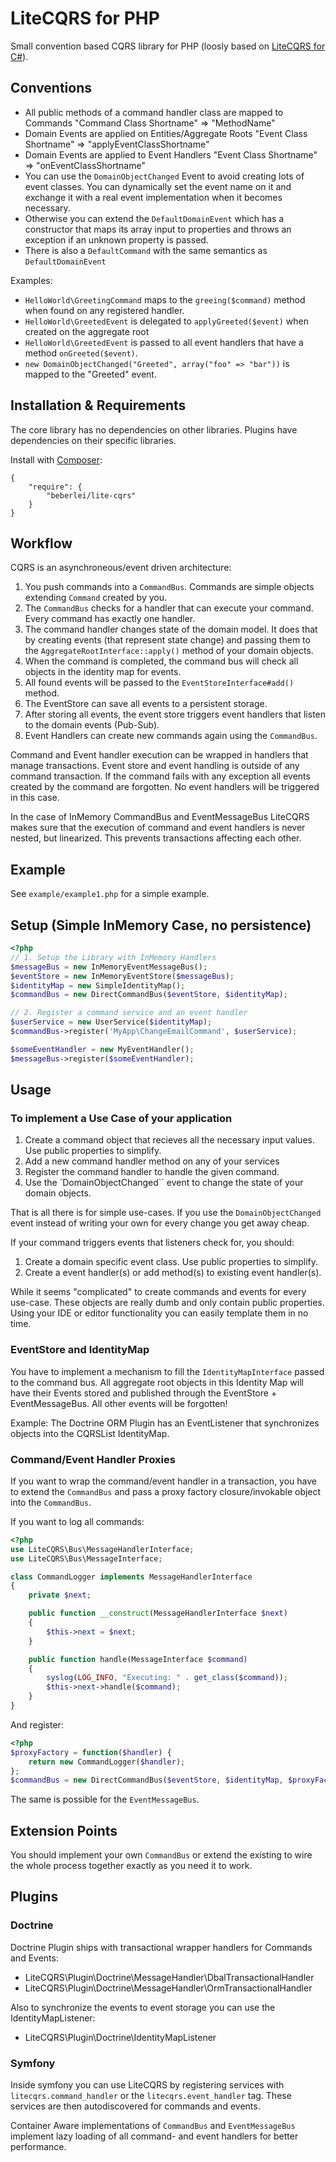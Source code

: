 # LiteCQRS for PHP

Small convention based CQRS library for PHP (loosly based on [LiteCQRS for C#](https://github.com/danielwertheim/LiteCQRS)).

## Conventions

* All public methods of a command handler class are mapped to Commands "Command Class Shortname" => "MethodName"
* Domain Events are applied on Entities/Aggregate Roots "Event Class Shortname" => "applyEventClassShortname"
* Domain Events are applied to Event Handlers "Event Class Shortname" => "onEventClassShortname"
* You can use the ``DomainObjectChanged`` Event to avoid creating lots of event classes. You can dynamically set the event name on it and exchange it with a real event implementation when it becomes necessary.
* Otherwise you can extend the ``DefaultDomainEvent`` which has a constructor that maps its array input to properties and throws an exception if an unknown property is passed.
* There is also a ``DefaultCommand`` with the same semantics as ``DefaultDomainEvent``

Examples:

* ``HelloWorld\GreetingCommand`` maps to the ``greeing($command)`` method when found on any registered handler.
* ``HelloWorld\GreetedEvent`` is delegated to ``applyGreeted($event)`` when created on the aggregate root
* ``HelloWorld\GreetedEvent`` is passed to all event handlers that have a method ``onGreeted($event)``.
* ``new DomainObjectChanged("Greeted", array("foo" => "bar"))`` is mapped to the "Greeted" event.

## Installation & Requirements

The core library has no dependencies on other libraries. Plugins have dependencies on their specific libraries.

Install with [Composer](http://getcomposer.org):

    {
        "require": {
            "beberlei/lite-cqrs"
        }
    }

## Workflow

CQRS is an asynchroneous/event driven architecture:

1. You push commands into a ``CommandBus``. Commands are simple objects
   extending ``Command`` created by you.
2. The ``CommandBus`` checks for a handler that can execute your command. Every
   command has exactly one handler.
3. The command handler changes state of the domain model. It does that by
   creating events (that represent state change) and passing them to the
   ``AggregateRootInterface::apply()`` method of your domain objects.
4. When the command is completed, the command bus will check all objects in the
   identity map for events.
5. All found events will be passed to the ``EventStoreInterface#add()`` method.
6. The EventStore can save all events to a persistent storage.
7. After storing all events, the event store triggers event handlers that
   listen to the domain events (Pub-Sub).
8. Event Handlers can create new commands again using the ``CommandBus``.

Command and Event handler execution can be wrapped in handlers that manage
transactions. Event store and event handling is outside of any command
transaction. If the command fails with any exception all events created
by the command are forgotten. No event handlers will be triggered in this
case.

In the case of InMemory CommandBus and EventMessageBus LiteCQRS makes sure that
the execution of command and event handlers is never nested, but linearized.
This prevents transactions affecting each other.

## Example

See ``example/example1.php`` for a simple example.

## Setup (Simple InMemory Case, no persistence)

```php
<?php
// 1. Setup the Library with InMemory Handlers
$messageBus = new InMemoryEventMessageBus();
$eventStore = new InMemoryEventStore($messageBus);
$identityMap = new SimpleIdentityMap();
$commandBus = new DirectCommandBus($eventStore, $identityMap);

// 2. Register a command service and an event handler
$userService = new UserService($identityMap);
$commandBus->register('MyApp\ChangeEmailCommand', $userService);

$someEventHandler = new MyEventHandler();
$messageBus->register($someEventHandler);
```

## Usage

### To implement a Use Case of your application

1. Create a command object that recieves all the necessary input values. Use public properties to simplify.
2. Add a new command handler method on any of your services
3. Register the command handler to handle the given command.
4. Use the `DomainObjectChanged`` event to change the state of your domain objects.

That is all there is for simple use-cases. If you use the ``DomainObjectChanged`` event instead of writing
your own for every change you get away cheap.

If your command triggers events that listeners check for, you should:

1. Create a domain specific event class. Use public properties to simplify.
2. Create a event handler(s) or add method(s) to existing event handler(s).

While it seems "complicated" to create commands and events for every use-case. These objects are really
dumb and only contain public properties. Using your IDE or editor functionality you can easily template
them in no time.

### EventStore and IdentityMap

You have to implement a mechanism to fill the ```IdentityMapInterface``` passed
to the command bus. All aggregate root objects in this Identity Map will have their
Events stored and published through the EventStore + EventMessageBus. All other events
will be forgotten!

Example: The Doctrine ORM Plugin has an EventListener that synchronizes objects into the
CQRSList IdentityMap.

### Command/Event Handler Proxies

If you want to wrap the command/event handler in a transaction, you have to extend the ``CommandBus``
and pass a proxy factory closure/invokable object into the ```CommandBus```.

If you want to log all commands:

```php
<?php
use LiteCQRS\Bus\MessageHandlerInterface;
use LiteCQRS\Bus\MessageInterface;

class CommandLogger implements MessageHandlerInterface
{
    private $next;

    public function __construct(MessageHandlerInterface $next)
    {
        $this->next = $next;
    }

    public function handle(MessageInterface $command)
    {
        syslog(LOG_INFO, "Executing: " . get_class($command));
        $this->next->handle($command);
    }
}
```

And register:

```php
<?php
$proxyFactory = function($handler) {
    return new CommandLogger($handler);
};
$commandBus = new DirectCommandBus($eventStore, $identityMap, $proxyFactory);
```

The same is possible for the ``EventMessageBus``.

## Extension Points

You should implement your own ``CommandBus`` or extend the existing to wire the whole process together
exactly as you need it to work.

## Plugins

### Doctrine

Doctrine Plugin ships with transactional wrapper handlers for Commands and Events:

- LiteCQRS\Plugin\Doctrine\MessageHandler\DbalTransactionalHandler
- LiteCQRS\Plugin\Doctrine\MessageHandler\OrmTransactionalHandler

Also to synchronize the events to event storage you can use the IdentityMapListener:

- LiteCQRS\Plugin\Doctrine\IdentityMapListener

### Symfony

Inside symfony you can use LiteCQRS by registering services with ``litecqrs.command_handler``
or the ``litecqrs.event_handler`` tag. These services are then autodiscovered for commands
and events.

Container Aware implementations of ``CommandBus`` and ``EventMessageBus`` implement lazy loading
of all command- and event handlers for better performance.
